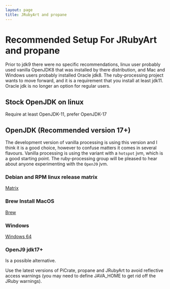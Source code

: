 ```yaml
---
layout: page
title: JRubyArt and propane
---
```


# Recommended Setup For JRubyArt and propane

Prior to jdk9 there were no specific recommendations, linux user probably used vanilla OpenJDK8 that was installed by there distribution, and Mac and Windows users probably installed Oracle jdk8\. The ruby-processing project wants to move forward, and it is a requirement that you install at least jdk11\. Oracle jdk is no longer an option for regular users.

## Stock OpenJDK on linux

Require at least OpenJDK-11, prefer OpenJDK-17

## OpenJDK (Recommended version 17+)

The development version of vanilla processing is using this version and I think it is a good choice, however to confuse matters it comes in several flavours. Vanilla processing is using the variant with a `hotspot` jvm, which is a good starting point. The ruby-processing group will be pleased to hear about anyone experimenting with the `OpenJ9` jvm.

### Debian and RPM linux release matrix

[Matrix](https://github.com/AdoptOpenJDK/openjdk-installer/blob/master/linux/README.md#support-matrix)

### Brew Install MacOS

[Brew](https://github.com/AdoptOpenJDK/homebrew-openjdk)

### Windows

[Windows 64](https://adoptopenjdk.net/installation.html#x64_win-jdk)

### OpenJ9 jdk17+

Is a possible alternative.

Use the latest versions of PiCrate, propane and JRubyArt to avoid reflective access warnings (you may need to define JAVA_HOME to get rid off the JRuby warnings).
